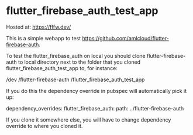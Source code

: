 # flutter_firebase_auth_test_app

Hosted at: https://fffw.dev/

This is a simple webapp to test https://github.com/amlcloud/flutter-firebase-auth.

To test the flutter_firebase_auth on local you should clone flutter-firebase-auth to local directory next to the folder that you cloned flutter_firebase_auth_test_app to, for instance:

/dev
  /flutter-firebase-auth
  /flutter_firebase_auth_test_app

If you do this the dependency override in pubspec will automatically pick it up:

dependency_overrides:
  flutter_firebase_auth:
    path: ../flutter-firebase-auth

If you clone it somewhere else, you will have to change dependency override to where you cloned it.
